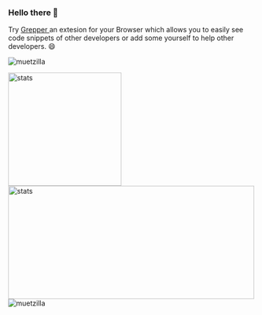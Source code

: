 ### Hello there 👋

Try <a href="https://www.codegrepper.com/"> Grepper </a>an extesion for your Browser which allows you to easily see code snippets of other developers or add some yourself to help other developers. 😄 

<p align="left"> <img src="https://komarev.com/ghpvc/?username=muetzilla&label=Profile%20views&color=0e75b6&style=flat" alt="muetzilla" /> </p>

<!-- ![Profile views](https://gpvc.arturio.dev/Muetzilla)

![GitHub metrics](https://metrics.lecoq.io/Muetzilla)-->

<p>
  <img alt="stats" height="230em" src="https://github-readme-stats.vercel.app/api/top-langs/?username=Muetzilla&theme=dracula"/>
  
  <br>
  
  <img alt="stats" width="500em" height="230em" src="https://github-readme-streak-stats.herokuapp.com/?user=Muetzilla&theme=dracula"/>

  <br>
  
  <img align="center" src="https://github-readme-stats.vercel.app/api?username=muetzilla&show_icons=true&locale=en&theme=dracula" alt="muetzilla"/>
</p>
<!--

**Muetzilla/Muetzilla** is a ✨ _special_ ✨ repository because its `README.md` (this file) appears on your GitHub profile.

Here are some ideas to get you started:

- 🔭 I’m currently working on ...
- 🌱 I’m currently learning  ...
- 👯 I’m looking to collaborate on ...
- 🤔 I’m looking for help with ...
- 💬 Ask me about ...
- 📫 How to reach me: ...
- 😄 Pronouns: ...
- ⚡ Fun fact: ...
-->
<!--stackedit_data:
eyJoaXN0b3J5IjpbMTM1MTE5MTA1MiwtMTU3Nzg3ODU2LC0xNT
c3ODc4NTYsLTE1Nzc4Nzg1Niw2MjYxMjg5MTYsLTE3NjIxNjU3
OTAsNjcwMTk1MTU2LC0yMDAzOTQ4NjM4LDYyNjEyODkxNiwtNj
ExMTc2NDI4LDQ0MDk0ODMyMiw2MjYxMjg5MTZdfQ==
-->
